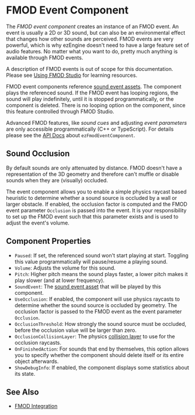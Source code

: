 # FMOD Event Component

The *FMOD event component* creates an instance of an FMOD event. An event is usually a 2D or 3D sound, but can also be an environmental effect that changes how other sounds are perceived. FMOD events are very powerful, which is why ezEngine doesn't need to have a large feature set of audio features. No matter what you want to do, pretty much anything is available through FMOD events.

A description of FMOD events is out of scope for this documentation. Please see [Using FMOD Studio](fmod-overview.md#using-fmod-studio) for learning resources.

FMOD event components reference [sound event assets](fmod-soundevent-asset.md). The component plays the referenced sound. If the FMOD event has looping regions, the sound will play indefinitely, until it is stopped programmatically, or the component is deleted. There is no looping option on the component, since this feature controlled through FMOD Studio.

Advanced FMOD features, like *sound cues* and adjusting *event parameters* are only accessible programmatically (C++ or TypeScript). For details please see the [API Docs](../api-docs.md) about `ezFmodEventComponent`.

## Sound Occlusion

By default sounds are only attenuated by distance. FMOD doesn't have a representation of the 3D geometry and therefore can't muffle or disable sounds when they are (visually) occluded.

The event component allows you to enable a simple physics raycast based heuristic to determine whether a sound source is occluded by a wall or larger obstacle. If enabled, the occlusion factor is computed and the FMOD event parameter `Occlusion` is passed into the event. It is your responsibility to set up the FMOD event such that this parameter exists and is used to adjust the event's volume.

## Component Properties

* `Paused`: If set, the referenced sound won't start playing at start. Toggling this value programmatically will pause/resume a playing sound.
* `Volume`: Adjusts the volume for this sound.
* `Pitch`: Higher pitch means the sound plays faster, a lower pitch makes it play slower (and at lower frequency).
* `SoundEvent`: The [sound event asset](fmod-soundevent-asset.md) that will be played by this component.
* `UseOcclusion`: If enabled, the component will use physics raycasts to determine whether the sound source is occluded by geometry. The occlusion factor is passed to the FMOD event as the event parameter `Occlusion`.
* `OcclusionThreshold`: How strongly the sound source must be occluded, before the occlusion value will be larger than zero.
* `OcclusionCollisionLayer`: The physics [collision layer](../physics/physx/collision-shapes/physx-collision-layers.md) to use for the occlusion raycasts.
* `OnFinishedAction`: For sounds that end by themselves, this option allows you to specify whether the component should delete itself or its entire object afterwards.
* `ShowDebugInfo`: If enabled, the component displays some statistics about its state.

## See Also

* [FMOD Integration](fmod-overview.md)
